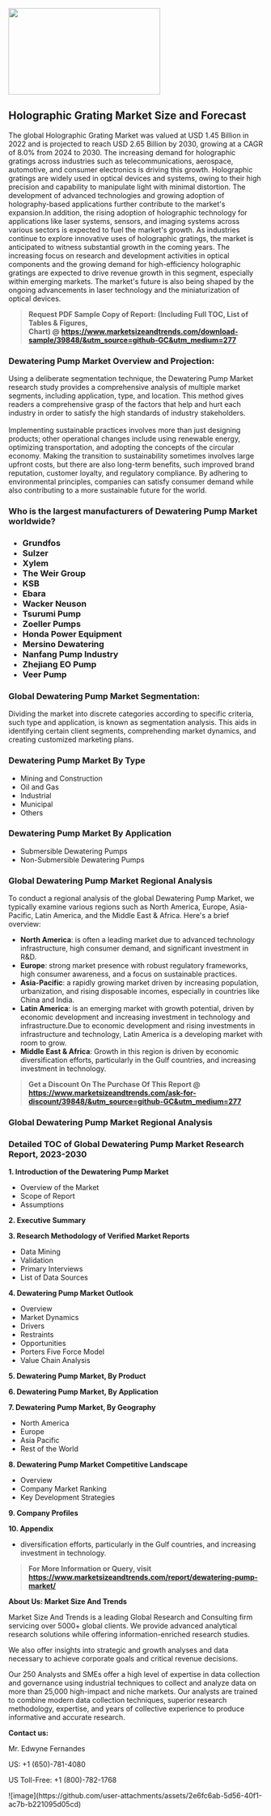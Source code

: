 <p><img class="alignnone size-medium wp-image-20088" src="https://ffe5etoiles.com/wp-content/uploads/2024/12/MST1-300x171.png" alt="" width="300" height="171" /></p><h2>Holographic Grating Market Size and Forecast</h2><p>The global Holographic Grating Market was valued at USD 1.45 Billion in 2022 and is projected to reach USD 2.65 Billion by 2030, growing at a CAGR of 8.0% from 2024 to 2030. The increasing demand for holographic gratings across industries such as telecommunications, aerospace, automotive, and consumer electronics is driving this growth. Holographic gratings are widely used in optical devices and systems, owing to their high precision and capability to manipulate light with minimal distortion. The development of advanced technologies and growing adoption of holography-based applications further contribute to the market's expansion.In addition, the rising adoption of holographic technology for applications like laser systems, sensors, and imaging systems across various sectors is expected to fuel the market's growth. As industries continue to explore innovative uses of holographic gratings, the market is anticipated to witness substantial growth in the coming years. The increasing focus on research and development activities in optical components and the growing demand for high-efficiency holographic gratings are expected to drive revenue growth in this segment, especially within emerging markets. The market's future is also being shaped by the ongoing advancements in laser technology and the miniaturization of optical devices.</p></p><blockquote id="" class=""><strong>Request PDF Sample Copy of Report: (Including Full TOC, List of Tables &amp; Figures, Chart)&nbsp;@&nbsp;<strong><a href="https://www.marketsizeandtrends.com/download-sample/39848/&utm_source=github-GC&utm_medium=277" target="_blank">https://www.marketsizeandtrends.com/download-sample/39848/&utm_source=github-GC&utm_medium=277</a></strong></strong></blockquote><h3 id="" class="">Dewatering Pump Market&nbsp;Overview and Projection:</h3><p id="" class="">Using a deliberate segmentation technique, the Dewatering Pump Market research study provides a comprehensive analysis of multiple market segments, including application, type, and location. This method gives readers a comprehensive grasp of the factors that help and hurt each industry in order to satisfy the high standards of industry stakeholders. <br /> <br />Implementing sustainable practices involves more than just designing products; other operational changes include using renewable energy, optimizing transportation, and adopting the concepts of the circular economy. Making the transition to sustainability sometimes involves large upfront costs, but there are also long-term benefits, such improved brand reputation, customer loyalty, and regulatory compliance. By adhering to environmental principles, companies can satisfy consumer demand while also contributing to a more sustainable future for the world.</p><h3 id="" class="">Who is the largest manufacturers of&nbsp;Dewatering Pump Market worldwide?</h3><h3 class=""><p><ul><li>Grundfos </li><li> Sulzer </li><li> Xylem </li><li> The Weir Group </li><li> KSB </li><li> Ebara </li><li> Wacker Neuson </li><li> Tsurumi Pump </li><li> Zoeller Pumps </li><li> Honda Power Equipment </li><li> Mersino Dewatering </li><li> Nanfang Pump Industry </li><li> Zhejiang EO Pump </li><li> Veer Pump</li></ul></p></h3><h3 id="" class="">Global&nbsp;Dewatering Pump Market Segmentation:</h3><p id="" class="">Dividing the market into discrete categories according to specific criteria, such type and application, is known as segmentation analysis. This aids in identifying certain client segments, comprehending market dynamics, and creating customized marketing plans.</p><h3 id="" class="">Dewatering Pump Market&nbsp;By Type</h3><p><p><ul><li>Mining and Construction </li><li> Oil and Gas </li><li> Industrial </li><li> Municipal </li><li> Others</p></li></ul></p></p><h3 id="" class="">Dewatering Pump Market&nbsp;By Application</h3><p class=""><p><ul><li>Submersible Dewatering Pumps </li><li> Non-Submersible Dewatering Pumps</li></ul></p></p><h3 id="" class="">Global Dewatering Pump Market Regional Analysis</h3><p id="" class="">To conduct a regional analysis of the global Dewatering Pump Market, we typically examine various regions such as North America, Europe, Asia-Pacific, Latin America, and the Middle East &amp; Africa. Here's a brief overview:</p><ul><li><strong>North America</strong>: is often a leading market due to advanced technology infrastructure, high consumer demand, and significant investment in R&amp;D.</li><li><strong>Europe</strong>: strong market presence with robust regulatory frameworks, high consumer awareness, and a focus on sustainable practices.</li><li><strong>Asia-Pacific</strong>: a rapidly growing market driven by increasing population, urbanization, and rising disposable incomes, especially in countries like China and India.</li><li><strong>Latin America</strong>: is an emerging market with growth potential, driven by economic development and increasing investment in technology and infrastructure.Due to economic development and rising investments in infrastructure and technology, Latin America is a developing market with room to grow.</li><li><strong>Middle East &amp; Africa</strong>: Growth in this region is driven by economic diversification efforts, particularly in the Gulf countries, and increasing investment in technology.</li></ul><blockquote id="" class=""><strong>Get a Discount On The Purchase Of This Report @ <strong><a href="https://www.marketsizeandtrends.com/ask-for-discount/39848/&utm_source=github-GC&utm_medium=277" target="_blank">https://www.marketsizeandtrends.com/ask-for-discount/39848/&utm_source=github-GC&utm_medium=277</a></strong></strong></blockquote><h3 id="" class="">Global Dewatering Pump Market Regional Analysis</h3><h3 id="" class="">Detailed TOC of Global Dewatering Pump Market Research Report, 2023-2030</h3><p id="" class=""><strong>1. Introduction of the Dewatering Pump Market</strong></p><ul><li>Overview of the Market</li><li>Scope of Report</li><li>Assumptions</li></ul><p id="" class=""><strong>2. Executive Summary</strong></p><p id="" class=""><strong>3. Research Methodology of Verified Market Reports</strong></p><ul><li>Data Mining</li><li>Validation</li><li>Primary Interviews</li><li>List of Data Sources</li></ul><p id="" class=""><strong>4. Dewatering Pump Market Outlook</strong></p><ul><li>Overview</li><li>Market Dynamics</li><li>Drivers</li><li>Restraints</li><li>Opportunities</li><li>Porters Five Force Model</li><li>Value Chain Analysis</li></ul><p id="" class=""><strong>5. Dewatering Pump Market, By Product</strong></p><p id="" class=""><strong>6. Dewatering Pump Market, By Application</strong></p><p id="" class=""><strong>7. Dewatering Pump Market, By Geography</strong></p><ul><li>North America</li><li>Europe</li><li>Asia Pacific</li><li>Rest of the World</li></ul><p id="" class=""><strong>8. Dewatering Pump Market Competitive Landscape</strong></p><ul><li>Overview</li><li>Company Market Ranking</li><li>Key Development Strategies</li></ul><p id="" class=""><strong>9. Company Profiles</strong></p><p id="" class=""><strong>10. Appendix</strong></p><ul><li>diversification efforts, particularly in the Gulf countries, and increasing investment in technology.</li></ul><blockquote id="" class=""><strong>For More Information or Query, visit <strong><strong><a href="https://www.marketsizeandtrends.com/report/dewatering-pump-market/" target="_blank">https://www.marketsizeandtrends.com/report/dewatering-pump-market/</a></strong></strong></strong></blockquote><p id="" class=""><strong>About Us: Market Size And Trends</strong></p><p id="" class="">Market Size And Trends is a leading Global Research and Consulting firm servicing over 5000+ global clients. We provide advanced analytical research solutions while offering information-enriched research studies.</p><p id="" class="">We also offer insights into strategic and growth analyses and data necessary to achieve corporate goals and critical revenue decisions.</p><p id="" class="">Our 250 Analysts and SMEs offer a high level of expertise in data collection and governance using industrial techniques to collect and analyze data on more than 25,000 high-impact and niche markets. Our analysts are trained to combine modern data collection techniques, superior research methodology, expertise, and years of collective experience to produce informative and accurate research.</p><p id="" class=""><strong>Contact us:</strong></p><p id="" class="">Mr. Edwyne Fernandes</p><p id="" class="">US: +1 (650)-781-4080</p><p id="" class="">US Toll-Free: +1 (800)-782-1768</p>
![image](https://github.com/user-attachments/assets/2e6fc6ab-5d56-40f1-ac7b-b221095d05cd)
